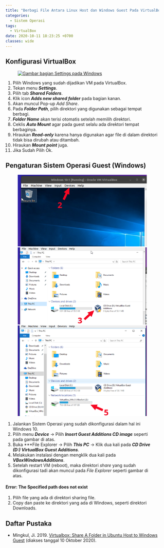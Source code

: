 ```yaml
---
title: "Berbagi File Antara Linux Host dan Windows Guest Pada VirtualBox"
categories:
  - Sistem Operasi
tags:
  - VirtualBox
date: 2020-10-11 18:23:25 +0700
classes: wide
---
```

## Konfigurasi VirtualBox
<figure>
    <a href="{{ site.url }}{{ site.baseurl }}/assets/images/2020/berbagi-file-antara-linux-dan-windows/1-Virtualbox-Settings.png"><img src="{{ site.url }}{{ site.baseurl }}/assets/images/2020/berbagi-file-antara-linux-dan-windows/1-Virtualbox-Settings.png" alt="Gambar bagian Settings pada Windows"></a>
</figure>



1. Pilih Windows yang sudah dijadikan VM pada VirtualBox.
2. Tekan menu ***Settings***.
3. Pilih tab ***Shared Folders***.
4. Klik icon ***Adds new shared folder*** pada bagian kanan.
5. Akan muncul Pop-up *Add Share*.
6. Pada ***Folder Path***, pilih direktori yang digunakan sebagai tempat berbagi.
7. ***Folder Name*** akan terisi otomatis setelah memilih direktori.
8. Ceklis ***Auto Mount*** agar pada guest selalu ada direktori tempat berbaginya.
9. Hiraukan ***Read-only*** karena hanya digunakan agar file di dalam direktori tidak bisa dirubah atau ditambah.
10. Hiraukan ***Mount point*** juga.
11. Jika Sudah Pilih Ok.

## Pengaturan Sistem Operasi Guest (Windows)
<figure class="third">
  <a href="/assets/images/2020/berbagi-file-antara-linux-dan-windows/2-Virtualbox-Device-Menu.png"><img src="/assets/images/2020/berbagi-file-antara-linux-dan-windows/2-Virtualbox-Device-Menu.png"></a>
  <a href="/assets/images/2020/berbagi-file-antara-linux-dan-windows/3-file-explorer.png"><img src="/assets/images/2020/berbagi-file-antara-linux-dan-windows/3-file-explorer.png"></a>
  <a href="/assets/images/2020/berbagi-file-antara-linux-dan-windows/4-share-directory.png"><img src="/assets/images/2020/berbagi-file-antara-linux-dan-windows/4-share-directory.png"></a>
</figure>

1. Jalankan Sistem Operasi yang sudah dikonfigurasi dalam hal ini Windows 10.
2. Pilih menu ***Device*** -> Pilih ***Insert Guest Additions CD image*** seperti pada gambar di atas.
3. Buka ***File Explorer -> Pilih ***This PC*** -> Klik dua kali pada ***CD Drive (D:) VirtualBox Guest Additions***.
4. Melakukan instalasi dengan mengklik dua kali pada ***VBoxWindowsAdditions***.
5. Setelah restart VM (reboot), maka direktori *share* yang sudah dikonfigurasi tadi akan muncul pada *File Explorer* seperti gambar di atas.

<div class="notice">
  <h4>Error: The Specified path does not exist</h4>
        <ol>
            <li>Pilih file yang ada di direktori sharing file.</li>
            <li>Copy dan paste ke direktori yang ada di Windows, seperti direktori Downloads.</li>
        </ol>
</div>

## Daftar Pustaka
- Mingkul, Ji. 2019. [Virtualbox: Share A Folder in Ubuntu Host to Windows Guest](http://ubuntuhandbook.org/index.php/2019/06/virtualbox-share-a-folder-in-ubuntu-host-to-windows-guest/) (diakses tanggal 10 Oktober 2020).